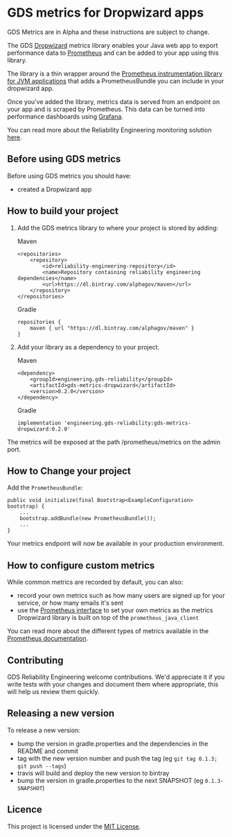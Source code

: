 # GDS metrics for Dropwizard apps

GDS Metrics are in Alpha and these instructions are subject to change.

The GDS [Dropwizard][] metrics library enables your Java web app to export performance data to [Prometheus][] and can be added to your app using this library.

The library is a thin wrapper around the [Prometheus instrumentation library for JVM applications][] that adds a PrometheusBundle you can include in your dropwizard app.

Once you’ve added the library, metrics data is served from an endpoint on your app and is scraped by Prometheus. This data can be turned into performance dashboards using [Grafana][].

You can read more about the Reliability Engineering monitoring solution [here][].

## Before using GDS metrics

Before using GDS metrics you should have:

* created a Dropwizard app

## How to build your project

1. Add the GDS metrics library to where your project is stored by adding:

    Maven
    ```
    <repositories>
        <repository>
            <id>reliability-engineering-repository</id>
            <name>Repository containing reliability engineering dependencies</name>
            <url>https://dl.bintray.com/alphagov/maven</url>
        </repository>
    </repositories>
    ```

    Gradle
    ```
    repositories {
        maven { url "https://dl.bintray.com/alphagov/maven" }
    }
    ```

2. Add your library as a dependency to your project.

    Maven
    ```
    <dependency>
        <groupId>engineering.gds-reliability</groupId>
        <artifactId>gds-metrics-dropwizard</artifactId>
        <version>0.2.0</version>
    </dependency>
    ```

    Gradle
    ```
    implementation 'engineering.gds-reliability:gds-metrics-dropwizard:0.2.0'
    ```

The metrics will be exposed at the path /prometheus/metrics on the admin port.

## How to Change your project

Add the `PrometheusBundle`:

```
public void initialize(final Bootstrap<ExampleConfiguration> bootstrap) {
    ...
    bootstrap.addBundle(new PrometheusBundle());
    ...
}
```

Your metrics endpoint will now be available in your production environment.

## How to configure custom metrics

While common metrics are recorded by default, you can also:

* record your own metrics such as how many users are signed up for your service, or how many emails it's sent
* use the [Prometheus interface][] to set your own metrics as the metrics Dropwizard library is built on top of the `prometheus_java_client`

You can read more about the different types of metrics available in the [Prometheus documentation][].

## Contributing

GDS Reliability Engineering welcome contributions. We'd appreciate it if you write tests with your changes and document them where appropriate, this will help us review them quickly.

## Releasing a new version

To release a new version:

 - bump the version in gradle.properties and the dependencies in the README
   and commit
 - tag with the new version number and push the tag (eg `git tag 0.1.3; git push --tags`)
 - travis will build and deploy the new version to bintray
 - bump the version in gradle.properties to the next SNAPSHOT (eg `0.1.3-SNAPSHOT`)

## Licence

This project is licensed under the [MIT License][].



[Dropwizard]: http://www.dropwizard.io/
[Prometheus]: https://prometheus.io/
[Grafana]: https://grafana.com/
[here]: https://reliability-engineering.cloudapps.digital/#reliability-engineering
[GOV.UK Platform as a Service (PaaS)]: https://www.cloud.service.gov.uk/
[Gradle]: https://gradle.org/
[Maven]: https://maven.apache.org/
[PaaS]: https://www.cloud.service.gov.uk/
[environment variable]: https://docs.cloud.service.gov.uk/#environment-variables
[Dropwizard Metrics]: http://metrics.dropwizard.io/
[Prometheus interface]: https://github.com/prometheus/client_java#instrumenting
[Prometheus documentation]: https://prometheus.io/docs/concepts/metric_types/
[MIT License]: https://github.com/alphagov/gds_metrics_dropwizard/blob/master/LICENSE
[Prometheus instrumentation library for JVM applications]: https://github.com/prometheus/client_java
[label naming]: https://prometheus.io/docs/practices/naming/#labels

